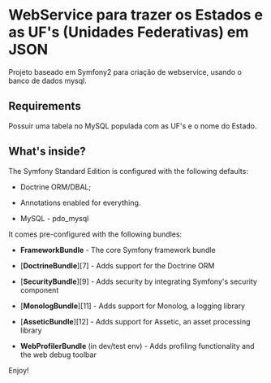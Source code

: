WebService para trazer os Estados e as UF's (Unidades Federativas) em JSON
========================

Projeto baseado em Symfony2 para criação de webservice, usando o banco de dados mysql.

Requirements
-------------
Possuir uma tabela no MySQL populada com as UF's e o nome do Estado.


What's inside?
--------------

The Symfony Standard Edition is configured with the following defaults:

  * Doctrine ORM/DBAL;

  * Annotations enabled for everything.

  * MySQL - pdo_mysql

It comes pre-configured with the following bundles:

  * **FrameworkBundle** - The core Symfony framework bundle

  * [**DoctrineBundle**][7] - Adds support for the Doctrine ORM

  * [**SecurityBundle**][9] - Adds security by integrating Symfony's security
    component

  * [**MonologBundle**][11] - Adds support for Monolog, a logging library

  * [**AsseticBundle**][12] - Adds support for Assetic, an asset processing
    library

  * **WebProfilerBundle** (in dev/test env) - Adds profiling functionality and
    the web debug toolbar

Enjoy!

